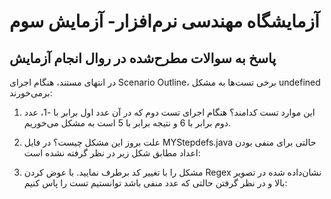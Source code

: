 # آزمایشگاه مهندسی نرم‌افزار- آزمایش سوم
## پاسخ به سوالات مطرح‌شده در روال انجام آزمایش

در انتهای مستند، هنگام اجرای Scenario Outline، برخی تست‌ها به مشکل undefined برمی‌خورند:

1. این موارد تست کدامند؟ هنگام اجرای تست دوم که در آن عدد اول برابر با -1، عدد دوم برابر با 6 و نتیجه برابر با 5 است به مشکل می‌خوریم.

2. علت بروز این مشکل چیست؟ در فایل MYStepdefs.java حالتی برای منفی بودن اعداد مطابق شکل زیر در نظر گرفته نشده است:

3. مشکل را با تغییر کد برطرف نمایید. با عوض کردن Regex نشان‌داده شده در تصویر بالا و در نظر گرفتن حالتی که عدد منفی باشد توانستیم تست را پاس کنیم:
